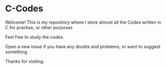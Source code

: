 # C-Codes
Welcome!
This is my repository where I store almost all the Codes written in C for practise, or other purposes

Feel free to study the codes.

Open a new Issue if you have any doubts and problems, or want to suggest something.

Thanks for visiting.
